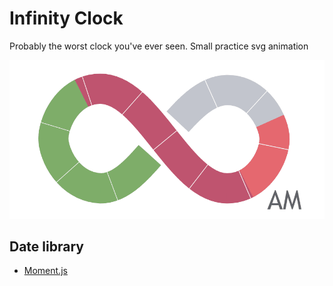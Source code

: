 # Infinity Clock
Probably the worst clock you've ever seen. 
Small practice svg animation

![screenshot](https://github.com/mrcl0/infinity/blob/master/screenshot.gif)

## Date library

* [Moment.js](https://github.com/moment/moment/)
